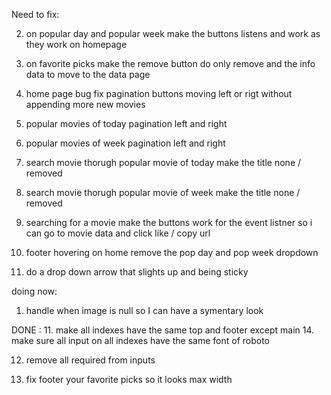 Need to fix:

2. on popular day and popular week make the buttons listens and work as they work on homepage

3. on favorite picks make the remove button do only remove and the info data to move to the data page

4. home page bug fix pagination buttons moving left or rigt without appending more new movies

5. popular movies of today pagination left and right 

6. popular movies of week pagination left and right

7. search movie thorugh popular movie of today make the title none / removed 

8. search movie thorugh popular movie of week  make the title none / removed 

9. searching for a movie make the buttons work for the event listner so i can go to movie data and click like / copy url

10. footer hovering on home remove the pop day and pop week dropdown

13. do a drop down arrow that slights up and being sticky

doing now:

1. handle when image is null so I can have a symentary look


DONE : 
11. make all indexes have the same top and footer except main
14. make sure all input on all indexes have the same font of roboto

12. remove all required from inputs

15. fix footer your favorite picks so it looks max width 
